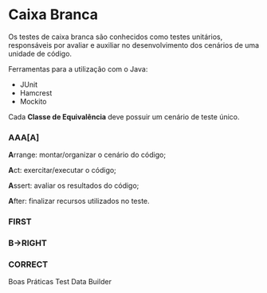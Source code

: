 # Caixa Branca
Os testes de caixa branca são conhecidos como testes unitários, responsáveis por avaliar e auxiliar no desenvolvimento dos cenários de uma unidade de código.

Ferramentas para a utilização com o Java:
* JUnit
* Hamcrest
* Mockito

Cada **Classe de Equivalência** deve possuir um cenário de teste único.

### AAA[A]
**A**rrange: montar/organizar o cenário do código;

**A**ct: exercitar/executar o código;

**A**ssert: avaliar os resultados do código;

**A**fter: finalizar recursos utilizados no teste.

### FIRST
### B->RIGHT
### CORRECT

Boas Práticas
Test Data Builder